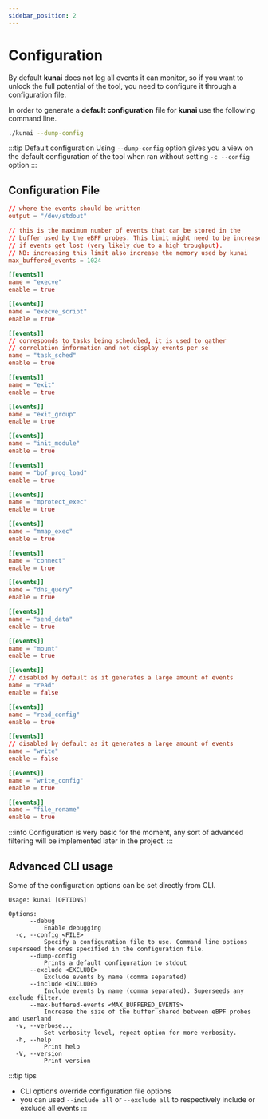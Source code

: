 ```yaml
---
sidebar_position: 2
---
```


# Configuration

By default **kunai** does not log all events it can monitor, so if you want to unlock the full potential of the tool, you need to configure it through a configuration file.

In order to generate a **default configuration** file for **kunai** use the following command line.

```bash
./kunai --dump-config
```

:::tip Default configuration
Using `--dump-config` option gives you a view on the default configuration of the tool when ran without setting `-c --config` option
:::

## Configuration File

```toml
// where the events should be written
output = "/dev/stdout"

// this is the maximum number of events that can be stored in the 
// buffer used by the eBPF probes. This limit might need to be increased
// if events get lost (very likely due to a high troughput).
// NB: increasing this limit also increase the memory used by kunai
max_buffered_events = 1024

[[events]]
name = "execve"
enable = true

[[events]]
name = "execve_script"
enable = true

[[events]]
// corresponds to tasks being scheduled, it is used to gather
// correlation information and not display events per se
name = "task_sched"
enable = true

[[events]]
name = "exit"
enable = true

[[events]]
name = "exit_group"
enable = true

[[events]]
name = "init_module"
enable = true

[[events]]
name = "bpf_prog_load"
enable = true

[[events]]
name = "mprotect_exec"
enable = true

[[events]]
name = "mmap_exec"
enable = true

[[events]]
name = "connect"
enable = true

[[events]]
name = "dns_query"
enable = true

[[events]]
name = "send_data"
enable = true

[[events]]
name = "mount"
enable = true

[[events]]
// disabled by default as it generates a large amount of events
name = "read"
enable = false

[[events]]
name = "read_config"
enable = true

[[events]]
// disabled by default as it generates a large amount of events
name = "write"
enable = false

[[events]]
name = "write_config"
enable = true

[[events]]
name = "file_rename"
enable = true
```

:::info 
Configuration is very basic for the moment, any sort of advanced filtering will be implemented later in the project.
:::

## Advanced CLI usage

Some of the configuration options can be set directly from CLI.

```
Usage: kunai [OPTIONS]

Options:
      --debug
          Enable debugging
  -c, --config <FILE>
          Specify a configuration file to use. Command line options superseed the ones specified in the configuration file.
      --dump-config
          Prints a default configuration to stdout
      --exclude <EXCLUDE>
          Exclude events by name (comma separated)
      --include <INCLUDE>
          Include events by name (comma separated). Superseeds any exclude filter.
      --max-buffered-events <MAX_BUFFERED_EVENTS>
          Increase the size of the buffer shared between eBPF probes and userland
  -v, --verbose...
          Set verbosity level, repeat option for more verbosity.
  -h, --help
          Print help
  -V, --version
          Print version
```

:::tip tips
* CLI options override configuration file options
* you can used `--include all` or `--exclude all` to respectively include or exclude all events
:::